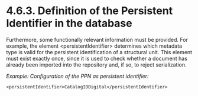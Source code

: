 # 4.6.3. Definition of the Persistent Identifier in the database

Furthermore, some functionally relevant information must be provided. For example, the element &lt;persistentIdentifier&gt; determines which metadata type is valid for the persistent identification of a structural unit. This element must exist exactly once, since it is used to check whether a document has already been imported into the repository and, if so, to reject serialization.

_Example: Configuration of the PPN as persistent identifier:_

```markup
<persistentIdentifier>CatalogIDDigital</persistentIdentifier>
```

